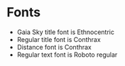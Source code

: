 # Fonts

* Gaia Sky title font is Ethnocentric
* Regular title font is Conthrax
* Distance font is Conthrax
* Regular text font is Roboto regular

